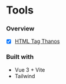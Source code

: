 # Tools

### Overview

- [x] [HTML Tag Thanos](https://tools.rainlee.fun/html-tag-thanos)

### Built with

- Vue 3 + Vite
- Tailwind
